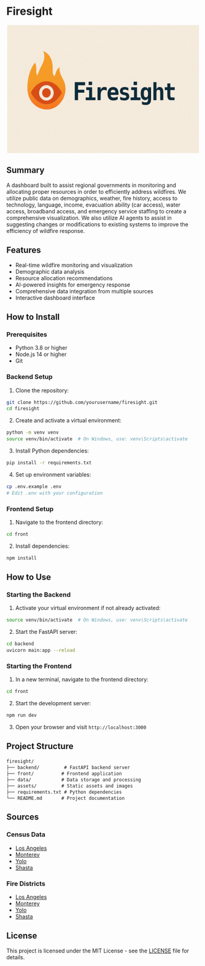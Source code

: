 # Firesight

<div align="center">
  <img src="assets/firesight_banner.png" alt="Firesight Logo" width="500"/>
</div>

## Summary
A dashboard built to assist regional governments in monitoring and allocating proper resources in order to efficiently address wildfires. We utilize public data on demographics, weather, fire history, access to technology, language, income, evacuation ability (car access), water access, broadband access, and emergency service staffing to create a comprehensive visualization. We also utilize AI agents to assist in suggesting changes or modifications to existing systems to improve the efficiency of wildfire response.

## Features
- Real-time wildfire monitoring and visualization
- Demographic data analysis
- Resource allocation recommendations
- AI-powered insights for emergency response
- Comprehensive data integration from multiple sources
- Interactive dashboard interface

## How to Install

### Prerequisites
- Python 3.8 or higher
- Node.js 14 or higher
- Git

### Backend Setup
1. Clone the repository:
```bash
git clone https://github.com/yourusername/firesight.git
cd firesight
```

2. Create and activate a virtual environment:
```bash
python -m venv venv
source venv/bin/activate  # On Windows, use: venv\Scripts\activate
```

3. Install Python dependencies:
```bash
pip install -r requirements.txt
```

4. Set up environment variables:
```bash
cp .env.example .env
# Edit .env with your configuration
```

### Frontend Setup
1. Navigate to the frontend directory:
```bash
cd front
```

2. Install dependencies:
```bash
npm install
```

## How to Use

### Starting the Backend
1. Activate your virtual environment if not already activated:
```bash
source venv/bin/activate  # On Windows, use: venv\Scripts\activate
```

2. Start the FastAPI server:
```bash
cd backend
uvicorn main:app --reload
```

### Starting the Frontend
1. In a new terminal, navigate to the frontend directory:
```bash
cd front
```

2. Start the development server:
```bash
npm run dev
```

3. Open your browser and visit `http://localhost:3000`

## Project Structure
```
firesight/
├── backend/         # FastAPI backend server
├── front/          # Frontend application
├── data/           # Data storage and processing
├── assets/         # Static assets and images
├── requirements.txt # Python dependencies
└── README.md       # Project documentation
```

## Sources
### Census Data
- [Los Angeles](https://labormarketinfo.edd.ca.gov/file/Census2022/LAdp2022.pdf)
- [Monterey](https://labormarketinfo.edd.ca.gov/file/Census2022/montedp2022.pdf)
- [Yolo](https://labormarketinfo.edd.ca.gov/file/Census2022/yolodp2022.pdf)
- [Shasta](https://labormarketinfo.edd.ca.gov/file/Census2022/shastdp2022.pdf)

### Fire Districts
- [Los Angeles](https://geohub.lacity.org/datasets/691409b93f8d4d9e81f9a593c53ed069_3/explore?location=34.018933%2C-118.412043%2C9.93)
- [Monterey](https://montereycountyopendata-12017-01-13t232948815z-montereyco.opendata.arcgis.com/datasets/MontereyCo::fire-protection-districts-1/explore)
- [Yolo](https://data.sacog.org/datasets/865c671f824b46548332ade360077141_1/about)
- [Shasta](https://data-shasta.opendata.arcgis.com/datasets/a3af0c1268ca41ed86af626e0a22effb_7/explore?location=40.738145%2C-122.164438%2C9.42)

## License
This project is licensed under the MIT License - see the [LICENSE](LICENSE) file for details.

